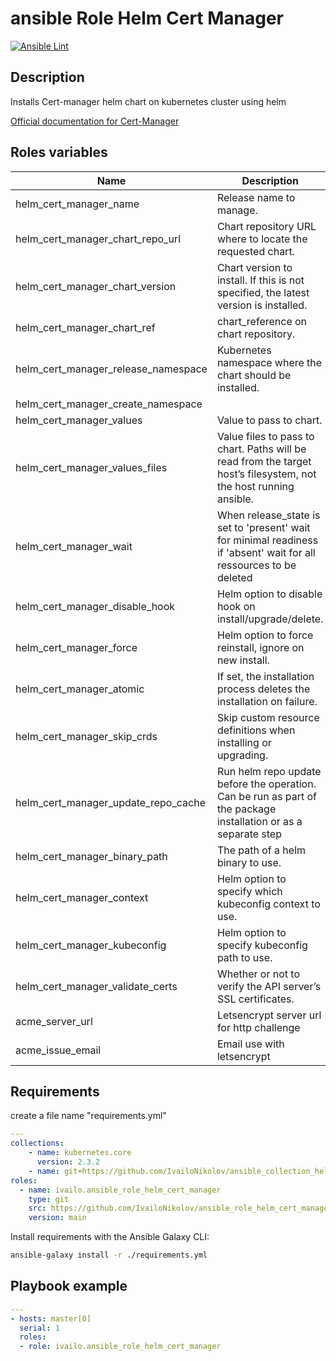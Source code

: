 # ansible Role Helm Cert Manager

[![Ansible Lint](https://github.com/Frantche/ansible_role_helm_cert_manager/actions/workflows/ansible-lint.yml/badge.svg)](https://github.com/Frantche/ansible_role_helm_cert_manager/actions/workflows/ansible-lint.yml)

## Description

Installs Cert-manager helm chart on kubernetes cluster using helm

[Official documentation for Cert-Manager](https://cert-manager.io/docs/)

## Roles variables

| Name                   | Description                                                                                                         | Value                              |
| ---------------------- | ------------------------------------------------------------------------------------------------------------------- | ---------------------------------- |
| helm_cert_manager_name              | Release name to manage.                                                                                             | cert_manager                      |
| helm_cert_manager_chart_repo_url    | Chart repository URL where to locate the requested chart.                                                           | https://charts.jetstack.io |
| helm_cert_manager_chart_version     | Chart version to install. If this is not specified, the latest version is installed.                                | latest                            |
| helm_cert_manager_chart_ref         | chart_reference on chart repository.                                                                                | ingress-cert_manager                              |
| helm_cert_manager_release_namespace | Kubernetes namespace where the chart should be installed.                                                           | ingress-cert_manager                     |
| helm_cert_manager_create_namespace  |                                                                                                                     | True                               |
| helm_cert_manager_values            | Value to pass to chart.                                                                                             | installCRDs: true                    |
| helm_cert_manager_values_files      | Value files to pass to chart. Paths will be read from the target host’s filesystem, not the host running ansible.   | []                                 |
| helm_cert_manager_wait              | When release_state is set to 'present' wait for minimal readiness if 'absent' wait for all ressources to be deleted | True                               |
| helm_cert_manager_disable_hook      | Helm option to disable hook on install/upgrade/delete.                                                              | "no"                                |
| helm_cert_manager_force             | Helm option to force reinstall, ignore on new install.                                                              | "no"                                |
| helm_cert_manager_atomic            | If set, the installation process deletes the installation on failure.                                               | "no"                                |
| helm_cert_manager_skip_crds         | Skip custom resource definitions when installing or upgrading.                                                      | "no"                                |
| helm_cert_manager_update_repo_cache | Run helm repo update before the operation. Can be run as part of the package installation or as a separate step     | "no"                                |
| helm_cert_manager_binary_path       | The path of a helm binary to use.                                                                                   | "/usr/local/bin"                   |
| helm_cert_manager_context           | Helm option to specify which kubeconfig context to use.                                                             | default                            |
| helm_cert_manager_kubeconfig        | Helm option to specify kubeconfig path to use.                                                                      | ~/.kube/config                     |
| helm_cert_manager_validate_certs    | Whether or not to verify the API server’s SSL certificates.                                                         | "yes"                              |
| acme_server_url    | Letsencrypt server url for http challenge                                | https://acme-staging-v02.api.letsencrypt.org/directory                               |
| acme_issue_email    | Email use with letsencrypt                               | john.d@google.com                               |

## Requirements

create a file name "requirements.yml"
```yaml
---
collections:
    - name: kubernetes.core
      version: 2.3.2
    - name: git+https://github.com/IvailoNikolov/ansible_collection_helm_ingress.git
roles:
  - name: ivailo.ansible_role_helm_cert_manager
    type: git
    src: https://github.com/IvailoNikolov/ansible_role_helm_cert_manager.git
    version: main
```

Install requirements with the Ansible Galaxy CLI:

```bash
ansible-galaxy install -r ./requirements.yml
```

## Playbook example


```yaml
---
- hosts: master[0]
  serial: 1
  roles:
  - role: ivailo.ansible_role_helm_cert_manager
```